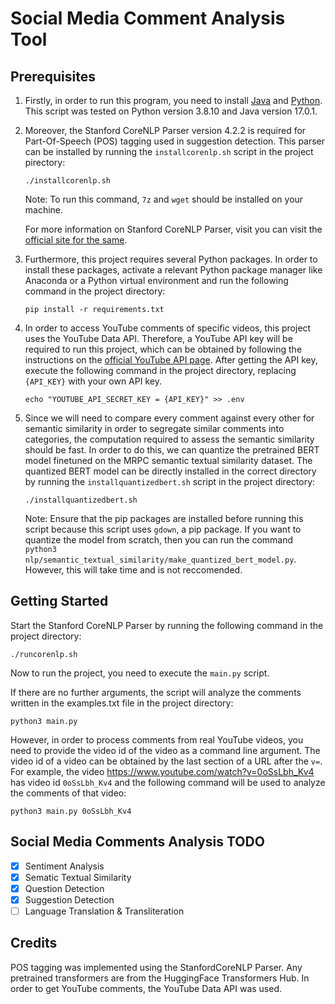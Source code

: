 # Social Media Comment Analysis Tool

## Prerequisites
1. Firstly, in order to run this program, you need to install [Java](https://www.java.com/en/download/manual.jsp) and [Python](https://www.python.org/downloads/). This script was tested on Python version 3.8.10 and Java version 17.0.1.

2. Moreover, the Stanford CoreNLP Parser version 4.2.2 is required for Part-Of-Speech (POS) tagging used in suggestion detection. This parser can be installed by running the `installcorenlp.sh` script in the project pirectory:
   ```
   ./installcorenlp.sh
   ```
   Note: To run this command, `7z` and `wget` should be installed on your machine.

   For more information on Stanford CoreNLP Parser, visit you can visit the [official site for the same](https://stanfordnlp.github.io/CoreNLP/). 

3. Furthermore, this project requires several Python packages. In order to install these packages, activate a relevant Python package manager like Anaconda or a Python virtual environment and run the following command in the project directory:
   ```
   pip install -r requirements.txt
   ```

4. In order to access YouTube comments of specific videos, this project uses the YouTube Data API. Therefore, a YouTube API key will be required to run this project, which can be obtained by following the instructions on the [official YouTube API page](https://developers.google.com/youtube/v3/getting-started). After getting the API key, execute the following command in the project directory, replacing `{API_KEY}` with your own API key.
   ```
   echo "YOUTUBE_API_SECRET_KEY = {API_KEY}" >> .env
   ```
5. Since we will need to compare every comment against every other for semantic similarity in order to segregate similar comments into categories, the computation required to assess the semantic similarity should be fast. In order to do this, we can quantize the pretrained BERT model finetuned on the MRPC semantic textual similarity dataset. The quantized BERT model can be directly installed in the correct directory by running the `installquantizedbert.sh` script in the project directory:
   ```
   ./installquantizedbert.sh
   ```
   Note: Ensure that the pip packages are installed before running this script because this script uses `gdown`, a pip package.
   If you want to quantize the model from scratch, then you can run the command `python3 nlp/semantic_textual_similarity/make_quantized_bert_model.py`. However, this will take time and is not reccomended.

## Getting Started
Start the Stanford CoreNLP Parser by running the following command in the project directory:
```
./runcorenlp.sh
```
Now to run the project, you need to execute the `main.py` script.

If there are no further arguments, the script will analyze the comments written in the examples.txt file in the project directory:
```
python3 main.py
```
However, in order to process comments from real YouTube videos, you need to provide the video id of the video as a command line argument. The video id of a video can be obtained by the last section of a URL after the `v=`. For example, the video https://www.youtube.com/watch?v=0oSsLbh_Kv4 has video id `0oSsLbh_Kv4` and the following command will be used to analyze the comments of that video:
```
python3 main.py 0oSsLbh_Kv4
```
## Social Media Comments Analysis TODO
* [x] Sentiment Analysis
* [x] Sematic Textual Similarity
* [x] Question Detection
* [x] Suggestion Detection
* [ ] Language Translation & Transliteration

## Credits
POS tagging was implemented using the StanfordCoreNLP Parser.
Any pretrained transformers are from the HuggingFace Transformers Hub.
In order to get YouTube comments, the YouTube Data API was used.
